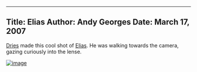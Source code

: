 -----
Title:  Elias
Author: Andy Georges
Date: March 17, 2007
-----







[Dries](http://buytaert.net/) made this cool shot of
[Elias](http://www.flickr.com/photos/itkovian/sets/196348/). He was
walking towards the camera, gazing curiously into the lense.


[![image](487D48F2-3396-4585-B746-09106C46A896-1.jpg)](http://www.flickr.com/photos/itkovian/423522305/)




